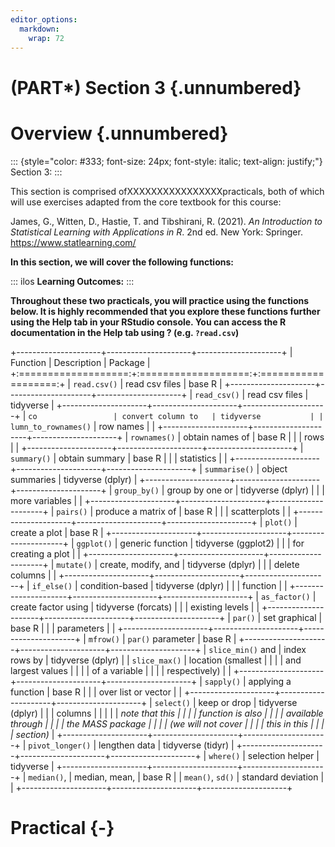 ```yaml
---
editor_options: 
  markdown: 
    wrap: 72
---
```


# (PART\*) Section 3 {.unnumbered}

# Overview {.unnumbered}

::: {style="color: #333; font-size: 24px; font-style: italic; text-align: justify;"}
Section 3: 
:::


This section is comprised ofXXXXXXXXXXXXXXXXpracticals, both of which will use
exercises adapted from the core textbook for this course:

James, G., Witten, D., Hastie, T. and Tibshirani, R. (2021). *An
Introduction to Statistical Learning with Applications in R*. 2nd ed.
New York: Springer. <https://www.statlearning.com/>


**In this section, we will cover the following functions:**

::: ilos
**Learning Outcomes:**
:::

**Throughout these two practicals, you will practice using the functions
below. It is highly recommended that you explore these functions further
using the Help tab in your RStudio console. You can access the R
documentation in the Help tab using ? (e.g. `?read.csv`)**

+---------------------+---------------------+---------------------+
| Function            | Description         | Package             |
+:===================:+:===================:+:===================:+
| `read.csv()`        | read csv files      | base R              |
+---------------------+---------------------+---------------------+
| `read_csv()`        | read csv files      | tidyverse           |
+---------------------+---------------------+---------------------+
| `co                 | convert column to   | tidyverse           |
| lumn_to_rownames()` | row names           |                     |
+---------------------+---------------------+---------------------+
| `rownames()`        | obtain names of     | base R              |
|                     | rows                |                     |
+---------------------+---------------------+---------------------+
| `summary()`         | obtain summary      | base R              |
|                     | statistics          |                     |
+---------------------+---------------------+---------------------+
| `summarise()`       | object summaries    | tidyverse (dplyr)   |
+---------------------+---------------------+---------------------+
| `group_by()`        | group by one or     | tidyverse (dplyr)   |
|                     | more variables      |                     |
+---------------------+---------------------+---------------------+
| `pairs()`           | produce a matrix of | base R              |
|                     | scatterplots        |                     |
+---------------------+---------------------+---------------------+
| `plot()`            | create a plot       | base R              |
+---------------------+---------------------+---------------------+
| `ggplot()`          | generic function    | tidyverse (ggplot2) |
|                     | for creating a plot |                     |
+---------------------+---------------------+---------------------+
| `mutate()`          | create, modify, and | tidyverse (dplyr)   |
|                     | delete columns      |                     |
+---------------------+---------------------+---------------------+
| `if_else()`         | condition-based     | tidyverse (dplyr)   |
|                     | function            |                     |
+---------------------+---------------------+---------------------+
| `as_factor()`       | create factor using | tidyverse (forcats) |
|                     | existing levels     |                     |
+---------------------+---------------------+---------------------+
| `par()`             | set graphical       | base R              |
|                     | parameters          |                     |
+---------------------+---------------------+---------------------+
| `mfrow()`           | `par()` parameter   | base R              |
+---------------------+---------------------+---------------------+
| `slice_min()` and   | index rows by       | tidyverse (dplyr)   |
| `slice_max()`       | location (smallest  |                     |
|                     | and largest values  |                     |
|                     | of a variable       |                     |
|                     | respectively)       |                     |
+---------------------+---------------------+---------------------+
| `sapply()`          | applying a function | base R              |
|                     | over list or vector |                     |
+---------------------+---------------------+---------------------+
| `select()`          | keep or drop        | tidyverse (dplyr)   |
|                     | columns             |                     |
|                     |                     | *note that this     |
|                     |                     | function is also    |
|                     |                     | available through   |
|                     |                     | the MASS package    |
|                     |                     | (we will not cover  |
|                     |                     | this in this        |
|                     |                     | section)*           |
+---------------------+---------------------+---------------------+
| `pivot_longer()`    | lengthen data       | tidyverse (tidyr)   |
+---------------------+---------------------+---------------------+
| `where()`           | selection helper    | tidyverse           |
+---------------------+---------------------+---------------------+
| `median()`,         | median, mean,       | base R              |
| `mean()`, `sd()`    | standard deviation  |                     |
+---------------------+---------------------+---------------------+

# Practical {-}


<script>
document.addEventListener('DOMContentLoaded', function() {
    // Find all <details> elements as potential containers of R input
    var detailElements = document.querySelectorAll('details.chunk-details');

    detailElements.forEach(function(details) {
        var nextElement = details.nextElementSibling;
        var elementToToggle = null;

        // Check if the nextElement is a textual R output
        if (nextElement && nextElement.matches('pre') && nextElement.textContent.trim().startsWith('##')) {
            elementToToggle = nextElement;
        }
        // Alternatively, check if the nextElement contains a graphical R output (plot)
        else if (nextElement && nextElement.querySelector('img')) {
            elementToToggle = nextElement;
        }

        // Proceed to create a toggle button only if a matching element is found
        if (elementToToggle) {
            var button = document.createElement('button');
            button.className = 'toggle-button';
            button.textContent = 'Show R Output';
            button.style.display = 'block';

            // Initially hide the R output/plot
            elementToToggle.style.display = 'none';

            button.onclick = function() {
                var isHidden = elementToToggle.style.display === 'none';
                elementToToggle.style.display = isHidden ? 'block' : 'none';
                button.textContent = isHidden ? 'Hide R Output' : 'Show R Output';
            };

            // Insert the toggle button immediately after the <details>
            details.parentNode.insertBefore(button, details.nextSibling);
        }
    });
});
</script>

<script>
document.addEventListener('DOMContentLoaded', function() {
    var answers = document.querySelectorAll('.answers');

    answers.forEach(function(answer) {
        // Create the toggle button
        var button = document.createElement('button');
        button.className = 'toggle-answer-button';
        button.textContent = 'Show Answer'; // Updated text content
        button.style.display = 'block'; // Ensure button is visible
        answer.style.display = 'none'; // Initially hide the answer

        // Add click event listener to the button
        button.onclick = function() {
            if (answer.style.display === 'none') {
                answer.style.display = 'block'; // Show the answer
                button.textContent = 'Hide Answer'; // Update button text
            } else {
                answer.style.display = 'none'; // Hide the answer
                button.textContent = 'Show Answer'; // Reset button text
            }
        };

        // Insert the button before the answer
        answer.parentNode.insertBefore(button, answer);
    });
});

</script>
